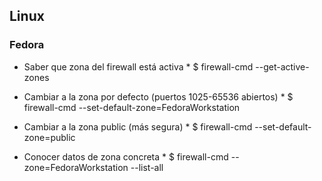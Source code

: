 ## Linux

### Fedora ###

* Saber que zona del firewall está activa *
$ firewall-cmd --get-active-zones

* Cambiar a la zona por defecto (puertos 1025-65536 abiertos) *
$ firewall-cmd --set-default-zone=FedoraWorkstation

* Cambiar a la zona public (más segura) *
$ firewall-cmd --set-default-zone=public

* Conocer datos de zona concreta *
$ firewall-cmd --zone=FedoraWorkstation --list-all

